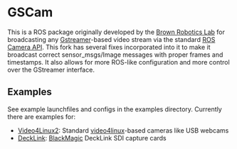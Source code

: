 GSCam
=====

This is a ROS package originally developed by the [Brown Robotics Lab](http://robotics.cs.brown.edu/) for broadcasting any [Gstreamer](http://gstreamer.freedesktop.org/)-based video stream via the standard [ROS Camera API](http://ros.org/wiki/camera_drivers). This fork has several fixes incorporated into it to make it broadcast correct sensor_msgs/Image messages with proper frames and timestamps. It also allows for more ROS-like configuration and more control over the GStreamer interface.

Examples
--------

See example launchfiles and configs in the examples directory. Currently there are examples for:
 * [Video4Linux2](examples/v4l.launch): Standard [video4linux](http://en.wikipedia.org/wiki/Video4Linux)-based cameras like USB webcams
 * [DeckLink](examples/decklink.launch): [BlackMagic](http://www.blackmagicdesign.com/products/decklink/models) DeckLink SDI capture cards
